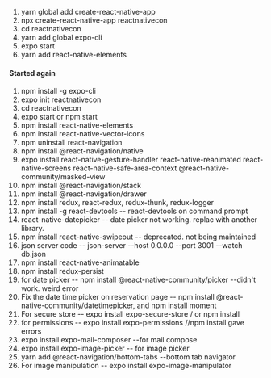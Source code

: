 1. yarn global add create-react-native-app
2. npx create-react-native-app reactnativecon
3. cd reactnativecon
4. yarn add global expo-cli
5. <updated nodejs> expo start
6. yarn add react-native-elements
#### Started again
1. npm install -g expo-cli
2. expo init reactnativecon
3. cd reactnativecon
4. expo start or npm start
5. npm install react-native-elements
6. npm install react-native-vector-icons
7. npm uninstall react-navigation
8. npm install @react-navigation/native
9. expo install react-native-gesture-handler react-native-reanimated react-native-screens react-native-safe-area-context  @react-native-community/masked-view
10. npm install @react-navigation/stack
11. npm install @react-navigation/drawer
12. npm install redux, react-redux, redux-thunk, redux-logger
13. npm install -g react-devtools -- react-devtools on command prompt
14. react-native-datepicker -- date picker not working. replac with another library.
15. npm install react-native-swipeout -- deprecated. not being maintained
16. json server code -- json-server --host 0.0.0.0 --port 3001 --watch db.json
17. npm install react-native-animatable
18. npm install redux-persist
19. for date picker -- npm install @react-native-community/picker --didn't work. weird error
20. Fix the date time picker on reservation page -- npm install @react-native-community/datetimepicker, and npm install moment
21. For secure store -- expo install expo-secure-store / or npm install
22. for permissions -- expo install expo-permissions //npm install gave errors
23. expo install expo-mail-composer --for mail compose
24. expo install expo-image-picker -- for image picker
25. yarn add @react-navigation/bottom-tabs --bottom tab navigator
26. For image manipulation -- expo install expo-image-manipulator